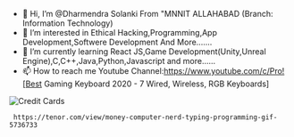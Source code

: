 
- 👋 Hi, I’m @Dharmendra Solanki From "MNNIT ALLAHABAD (Branch: Information Technology)
- 👀 I’m interested in Ethical Hacking,Programming,App Development,Softwere Development And More.......
- 🌱 I’m currently learning React JS,Game Development(Unity,Unreal Engine),C,C++,Java,Python,Javascript and more......
- 📫 How to reach me Youtube Channel:https://www.youtube.com/c/Pro![Best Gaming Keyboard 2020 - 7 Wired, Wireless, RGB Keyboards]





![Credit Cards](https://user-images.githubusercontent.com/78801686/115697659-5bbaa780-a381-11eb-9367-b4f0c1f61e5a.jpg)


     https://tenor.com/view/money-computer-nerd-typing-programming-gif-5736733



<!---
ProgrammingPirates/ProgrammingPirates is a ✨ special ✨ repository because its `README.md` (this file) appears on your GitHub profile.
You can click the Preview link to take a look at your changes.
--->
